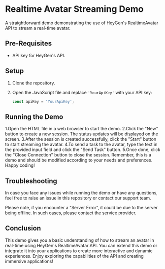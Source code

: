 # Realtime Avatar Streaming Demo

A straightforward demo demonstrating the use of HeyGen's RealtimeAvatar API to stream a real-time avatar.

## Pre-Requisites

- API key for HeyGen's  API.

## Setup

1. Clone the repository.
2. Open the JavaScript file and replace `'YourApiKey'` with your API key:

    ```javascript
    const apiKey = 'YourApiKey';
    ```

## Running the Demo

1.Open the HTML file in a web browser to start the demo.
2.Click the "New" button to create a new session. The status updates will be displayed on the screen.
3.After the session is created successfully, click the "Start" button to start streaming the avatar.
4.To send a task to the avatar, type the text in the provided input field and click the "Send Task" button.
5.Once done, click the "Close Connection" button to close the session.
Remember, this is a demo and should be modified according to your needs and preferences. Happy coding!

## Troubleshooting
In case you face any issues while running the demo or have any questions, feel free to raise an issue in this repository or contact our support team.

Please note, if you encounter a "Server Error", it could be due to the server being offline. In such cases, please contact the service provider.

## Conclusion
This demo gives you a basic understanding of how to stream an avatar in real-time using HeyGen's RealtimeAvatar API. You can extend this demo or integrate it into your applications to create more interactive and dynamic experiences. Enjoy exploring the capabilities of the API and creating immersive applications!
